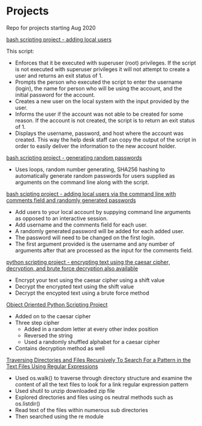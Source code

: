 # Projects

Repo for projects starting Aug 2020

[bash scripting project - adding local users](./bash_scripting/add-local-user.sh)

This script:

* Enforces that it be executed with superuser (root) privileges. If the script is not executed with
superuser privileges it will not attempt to create a user and returns an exit status of 1.
* Prompts the person who executed the script to enter the username (login), the name for
person who will be using the account, and the initial password for the account.
* Creates a new user on the local system with the input provided by the user.
* Informs the user if the account was not able to be created for some reason. If the account is
not created, the script is to return an exit status of 1.
* Displays the username, password, and host where the account was created. This way the
help desk staff can copy the output of the script in order to easily deliver the information to
the new account holder.

[bash scripting project - generating random passwords](./bash_scripting/generate-random-password.sh)

* Uses loops, random number generating, SHA256 hashing to automatically generate random passwords for users supplied as arguments on the command line along with the script.

[bash scipting project - adding local users via the command line with comments field and randomly generated passwords](./bash_scripting/add-new-local-user.sh)

* Add users to your local account by suppying command line arguments as opposed to an interactive session.
* Add username and the comments field for each user.
* A randomly generated password will be added for each added user.
* The password will need to be changed on the first login.
* The first argument provided is the username and any number of arguments after that are processed as the input for the comments field.

[python scripting project - encrypting text using the caesar cipher, decryption, and brute force decryption also available](https://github.com/tjkhara/projects/blob/master/python/caesar_cipher/caesar_cipher.py)

* Encrypt your text using the caesar cipher using a shift value
* Decrypt the encrypted text using the shift value
* Decrypt the encypted text using a brute force method

[Object Oriented Python Scripting Project](https://github.com/tjkhara/courses_repo/blob/master/python3_masterclass_jp/sandbox/FRE%20-%20test%203%20adding%20in%20random%20letter.ipynb)

* Added on to the caesar cipher
* Three step cipher
  * Added in a random letter at every other index position
  * Reversed the string
  * Used a randomly shuffled alphabet for a caesar cipher
* Contains decryption method as well

[Traversing Directories and Files Recursively To Search For a Pattern in the Text Files Using Regular Expressions](https://github.com/tjkhara/projects/tree/master/python/traversing_file_structure_and_using_regex)

* Used os.walk() to traverse through directory structure and examine the content of all the text files to look for a link regular expression pattern
* Used shutil to unzip downloaded zip file
* Explored directories and files using os neutral methods such as os.listdir()
* Read text of the files within numerous sub directories
* Then searched using the re module
